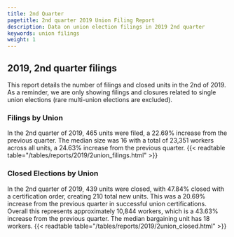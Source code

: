 ```yaml
---
title: 2nd Quarter 
pagetitle: 2nd quarter 2019 Union Filing Report
description: Data on union election filings in 2019 2nd quarter 
keywords: union filings
weight: 1
---
```


## 2019, 2nd quarter filings

This report details the number of filings and closed units in the 2nd of 2019. As a reminder, we are only showing filings and closures related to single union elections (rare multi-union elections are excluded).

### Filings by Union
In the 2nd quarter of 2019, 465 units were filed, a 22.69% increase from the previous quarter. The median size was 16 with a total of 23,351 workers across all units, a 24.63% increase from the previous quarter.
{{< readtable table="/tables/reports/2019/2union_filings.html" >}}

### Closed Elections by Union
In the 2nd quarter of 2019, 439 units were closed, with 47.84% closed with a certification order, creating 210 total new units. This was a 20.69% increase from the previous quarter in successful union certifications. Overall this represents approximately 10,844 workers, which is a 43.63% increase from the previous quarter. The median bargaining unit has 18 workers.
{{< readtable table="/tables/reports/2019/2union_closed.html" >}}
